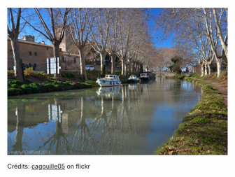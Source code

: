 ![Lina](/images/2022-02-21.jpg)

Crédits: [cagouille05](https://www.flickr.com/people/martagon/) on flickr